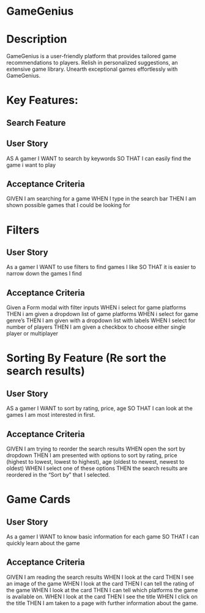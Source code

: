 # GameGenius

# Description
GameGenius is a user-friendly platform that provides tailored game recommendations to players. Relish in personalized suggestions, an extensive game library. Unearth exceptional games effortlessly with GameGenius.


# Key Features:
## Search Feature
## User Story
AS A gamer 
I WANT to search by keywords
SO THAT I can easily find the game i want to play
## Acceptance Criteria
GIVEN I am searching for a game
WHEN I type in the search bar 
THEN I am shown possible games that I could be looking for

# Filters
## User Story
As a gamer
I WANT to use filters to find games I like
SO THAT it is easier to narrow down the games I find
## Acceptance Criteria
Given a Form modal with filter inputs
WHEN i select for game platforms
THEN i am given a dropdown list of game platforms
WHEN i select for game genre’s
THEN I am given with a dropdown list with labels
WHEN I select for number of players
THEN I am given a checkbox to choose either single player or multiplayer

# Sorting By Feature (Re sort the search results)
## User Story
AS a gamer
I WANT to sort by rating, price, age
SO THAT I can look at the games I am most interested in first.
## Acceptance Criteria
GIVEN I am trying to reorder the search results
WHEN  open the sort by dropdown
THEN I am presented with options to sort by rating, price (highest to lowest, lowest to highest), age (oldest to newest, newest to oldest)
WHEN I select one of these options
THEN the search results are reordered in the “Sort by” that I selected.

# Game Cards
## User Story
As a gamer
I WANT to know basic information  for each game
SO THAT I can quickly learn about the game
## Acceptance Criteria
GIVEN I am reading the search results
WHEN I look at the card
THEN I see an image of the game
WHEN I look at the card
THEN I can tell the rating of the game
WHEN I look at the card
THEN I can tell which platforms the game is available on.
WHEN I look at the card
THEN I see the title 
WHEN I click on the title
THEN I am taken to a page with further information about the game.